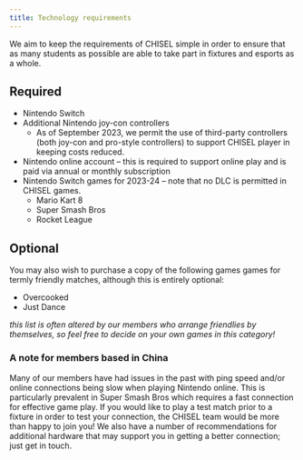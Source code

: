 ```yaml
---
title: Technology requirements
---
```


We aim to keep the requirements of CHISEL simple in order to ensure that as many students as possible are able to take part in fixtures and esports as a whole.  

## Required

- Nintendo Switch
- Additional Nintendo joy-con controllers
  - As of September 2023, we permit the use of third-party controllers (both joy-con and pro-style controllers) to support CHISEL player in keeping costs reduced.
- Nintendo online account – this is required to support online play and is paid via annual or monthly subscription 
- Nintendo Switch games for 2023-24 – note that no DLC is permitted in CHISEL games.
  - Mario Kart 8  
  - Super Smash Bros
  - Rocket League

## Optional

You may also wish to purchase a copy of the following games games for termly friendly matches, although this is entirely optional: 

- Overcooked
- Just Dance

*this list is often altered by our members who arrange friendlies by themselves, so feel free to decide on your own games in this category!*

### A note for members based in China

Many of our members have had issues in the past with ping speed and/or online connections being slow when playing Nintendo online. This is particularly prevalent in Super Smash Bros which requires a fast connection for effective game play. If you would like to play a test match prior to a fixture in order to test your connection, the CHISEL team would be more than happy to join you! We also have a number of recommendations for additional hardware that may support you in getting a better connection; just get in touch.
